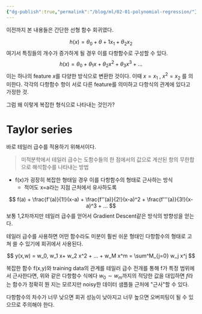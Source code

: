 ```yaml
---
{"dg-publish":true,"permalink":"/blog/ml/02-01-polynomial-regression/"}
---
```


이전까지 본 내용들은 간단한 선형 함수 회귀였다. 

$$ h(x) = \theta_0 + \theta+1 x_1 + \theta_2 x_2 $$
여기서 특징들의 개수가 증가하게 될 경우 이를 다항함수로 구성할 수 있다.
$$ h(x) = \theta_0 + \theta_1 x + \theta_2 x^2 + \theta_3 x^3 + ... $$
이는 하나의 feature $x$를 다양한 방식으로 변환한 것이다.
이때 $x = x_1$ , $x^2 = x_2$ 를 의미한다.
각각의 다항함수 항이 서로 다른 feature를 의미하고 다항식의 관계에 있다고 가정한 것.

그럼 왜 이렇게 복잡한 형식으로 나타내는 것인가?

# Taylor series

바로 테일러 급수를 적용하기 위해서이다.

> 미적분학에서 테일러 급수는 도함수들의 한 점에서의 값으로 계산된 항의 무한합으로 해석함수를 나타내는 방법

- f(x)가 굉장히 복잡한 형태일 경우 이를 다항함수의 형태로 근사하는 방식
	- 적어도 x=a라는 지점 근처에서 유사하도록

$$ f(a) + \frac{f'(a)}{1!}(x-a) + \frac{f''(a)}{2!}(x-a)^2 + \frac{f'''(a)}{3!}(x-a)^3 + ... $$ 보통 1,2차까지만 테일러 급수를 얻어서 Gradient Descent같은 방식의 방향성을 얻는다.

테일러 급수를 사용하면 어떤 함수라도 미분이 훨씬 쉬운 형태인 다항함수의 형태로 고쳐 쓸 수 있기에 회귀에서 사용된다.

$$ y(x,w) = w_0, w_1 x+ w_2 x^2 + ... + w_M x^m = \sum^M_{j=0} w_j x^j $$

복잡한 함수 f(x,y)와 training data의 관계를 테일러 급수 전개를 통해 f가 특정 범위에서 근사한다면,
위와 같은 다항함수 식에다 $w_0 \sim w_m$까지의 적당한 값을 대입하면 $f$라는 함수가 정확히 뭔 지는 모르지만 noisy한 데이터 샘플들 근처에 "근사"할 수 있다. 

다항함수의 차수가 너무 낮으면 회귀 성능이 낮아지고 너무 높으면 오버피팅이 될 수 있으므로 주의해야 한다.
